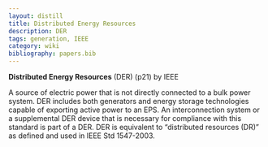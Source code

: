 ```yaml
---
layout: distill
title: Distributed Energy Resources
description: DER
tags: generation, IEEE
category: wiki
bibliography: papers.bib
---
```


**Distributed Energy Resources** (DER) <d-cite key="ieee2018std1547"></d-cite> (p21) by IEEE

A source of electric power that is not directly connected to a bulk power system.
DER includes both generators and energy storage technologies capable of exporting active power to an EPS.
An interconnection system or a supplemental DER device that is necessary for compliance with this standard is part of a DER.
DER is equivalent to “distributed resources (DR)” as defined and used in IEEE Std 1547-2003.
